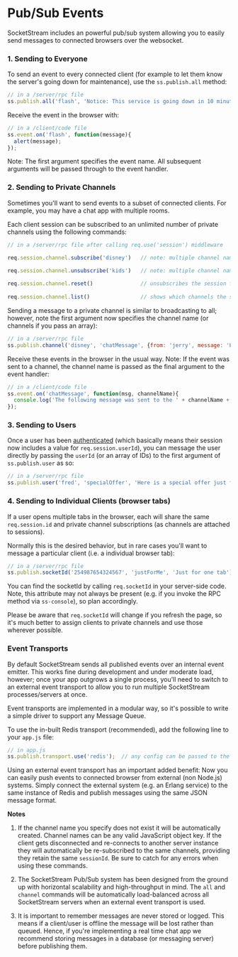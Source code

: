 # Pub/Sub Events

SocketStream includes an powerful pub/sub system allowing you to easily send messages to connected browsers over the websocket.


### 1. Sending to Everyone

To send an event to every connected client (for example to let them know the server's going down for maintenance), use the `ss.publish.all` method:

``` javascript
// in a /server/rpc file
ss.publish.all('flash', 'Notice: This service is going down in 10 minutes');
```

Receive the event in the browser with:

``` javascript
// in a /client/code file
ss.event.on('flash', function(message){
  alert(message);
});
```

Note: The first argument specifies the event name. All subsequent arguments will be passed through to the event handler.



### 2. Sending to Private Channels
    
Sometimes you'll want to send events to a subset of connected clients. For example, you may have a chat app with multiple rooms.

Each client session can be subscribed to an unlimited number of private channels using the following commands:

``` javascript
// in a /server/rpc file after calling req.use('session') middleware

req.session.channel.subscribe('disney')   // note: multiple channel names can be passed as an array 
    
req.session.channel.unsubscribe('kids')   // note: multiple channel names can be passed as an array

req.session.channel.reset()               // unsubscribes the session from every channel
    
req.session.channel.list()                // shows which channels the session is currently subscribed to
```

Sending a message to a private channel is similar to broadcasting to all; however, note the first argument now specifies the channel name (or channels if you pass an array):

``` javascript
// in a /server/rpc file
ss.publish.channel('disney', 'chatMessage', {from: 'jerry', message: 'Has anyone seen Tom?'});
```

Receive these events in the browser in the usual way. Note: If the event was sent to a channel, the channel name is passed as the final argument to the event handler:

``` javascript
// in a /client/code file
ss.event.on('chatMessage', function(msg, channelName){
  console.log('The following message was sent to the ' + channelName + ' channel:', msg);
});
```



### 3. Sending to Users

Once a user has been [authenticated](https://github.com/socketstream/socketstream/blob/master/doc/guide/en/authentication.md) (which basically means their session now includes a value for `req.session.userId`), you can message the user directly by passing the `userId` (or an array of IDs) to the first argument of `ss.publish.user` as so:

``` javascript
// in a /server/rpc file
ss.publish.user('fred', 'specialOffer', 'Here is a special offer just for you!');
```



### 4. Sending to Individual Clients (browser tabs)

If a user opens multiple tabs in the browser, each will share the same `req.session.id` and private channel subscriptions (as channels are attached to sessions).

Normally this is the desired behavior, but in rare cases you'll want to message a particular client (i.e. a individual browser tab):

``` javascript
// in a /server/rpc file
ss.publish.socketId('254987654324567', 'justForMe', 'Just for one tab');
```
You can find the socketId by calling `req.socketId` in your server-side code. Note, this attribute may not always be present (e.g. if you invoke the RPC method via `ss-console`), so plan accordingly.

Please be aware that `req.socketId` will change if you refresh the page, so it's much better to assign clients to private channels and use those wherever possible.



### Event Transports

By default SocketStream sends all published events over an internal event emitter. This works fine during development and under moderate load, however; once your app outgrows a single process, you'll need to switch to an external event transport to allow you to run multiple SocketStream processes/servers at once.

Event transports are implemented in a modular way, so it's possible to write a simple driver to support any Message Queue.

To use the in-built Redis transport (recommended), add the following line to your `app.js` file:

``` javascript
// in app.js
ss.publish.transport.use('redis');  // any config can be passed to the second argument
```

Using an external event transport has an important added benefit: Now you can easily push events to connected browser from external (non Node.js) systems. Simply connect the external system (e.g. an Erlang service) to the same instance of Redis and publish messages using the same JSON message format.



**Notes**

1. If the channel name you specify does not exist it will be automatically created. Channel names can be any valid JavaScript object key. If the client gets disconnected and re-connects to another server instance they will automatically be re-subscribed to the same channels, providing they retain the same `sessionId`. Be sure to catch for any errors when using these commands.

2. The SocketStream Pub/Sub system has been designed from the ground up with horizontal scalability and high-throughput in mind. The `all` and `channel` commands will be automatically load-balanced across all SocketStream servers when an external event transport is used.

3. It is important to remember messages are never stored or logged. This means if a client/user is offline the message will be lost rather than queued. Hence, if you're implementing a real time chat app we recommend storing messages in a database (or messaging server) before publishing them.
